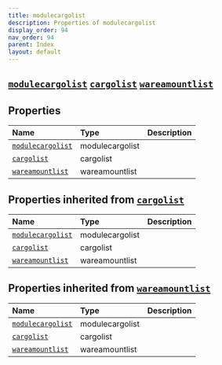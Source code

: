 ```yaml
---
title: modulecargolist
description: Properties of modulecargolist
display_order: 94
nav_order: 94
parent: Index
layout: default
---
```


##  [`modulecargolist`](./modulecargolist.html)  [`cargolist`](./cargolist.html)  [`wareamountlist`](./wareamountlist.html) 
## Properties
| Name | Type | Description |
|:-----|:-----|:------------|
| [`modulecargolist`](./modulecargolist.html) | modulecargolist |  |
| [`cargolist`](./cargolist.html) | cargolist |  |
| [`wareamountlist`](./wareamountlist.html) | wareamountlist |  |
## Properties inherited from [`cargolist`](./cargolist.html)
| Name | Type | Description |
|:-----|:-----|:------------|
| [`modulecargolist`](./modulecargolist.html) | modulecargolist |  |
| [`cargolist`](./cargolist.html) | cargolist |  |
| [`wareamountlist`](./wareamountlist.html) | wareamountlist |  |
## Properties inherited from [`wareamountlist`](./wareamountlist.html)
| Name | Type | Description |
|:-----|:-----|:------------|
| [`modulecargolist`](./modulecargolist.html) | modulecargolist |  |
| [`cargolist`](./cargolist.html) | cargolist |  |
| [`wareamountlist`](./wareamountlist.html) | wareamountlist |  |


